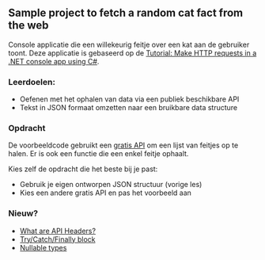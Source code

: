 ## Sample project to fetch a random cat fact from the web
Console applicatie die een willekeurig feitje over een kat aan de gebruiker toont. 
Deze applicatie is gebaseerd op de [Tutorial: Make HTTP requests in a .NET console app using C#](https://learn.microsoft.com/en-us/dotnet/csharp/tutorials/console-webapiclient).

### Leerdoelen:
- Oefenen met het ophalen van data via een publiek beschikbare API
- Tekst in JSON formaat omzetten naar een bruikbare data structure

### Opdracht
De voorbeeldcode gebruikt een [gratis API](https://catfact.ninja/#/) om een lijst van feitjes op te halen. 
Er is ook een functie die een enkel feitje ophaalt.

Kies zelf de opdracht die het beste bij je past:
- Gebruik je eigen ontworpen JSON structuur (vorige les) 
- Kies een andere gratis API en pas het voorbeeld aan

### Nieuw?
- [What are API Headers?](https://apipheny.io/api-headers/)
- [Try/Catch/Finally block](https://www.w3schools.com/cs/cs_exceptions.php)
- [Nullable types](https://learn.microsoft.com/en-us/dotnet/csharp/language-reference/builtin-types/nullable-value-types)